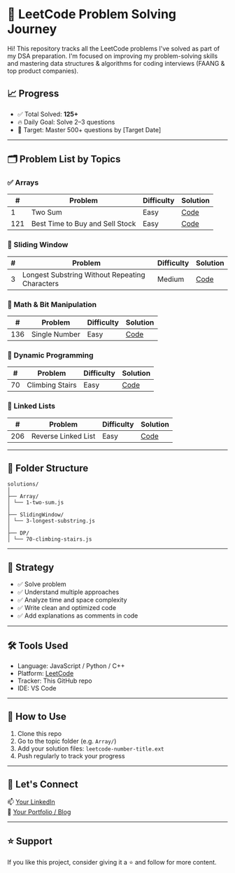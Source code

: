 # 🚀 LeetCode Problem Solving Journey

Hi! This repository tracks all the LeetCode problems I've solved as part of my DSA preparation. I'm focused on improving my problem-solving skills and mastering data structures & algorithms for coding interviews (FAANG & top product companies).

## 📈 Progress

- ✅ Total Solved: **125+**
- 🔥 Daily Goal: Solve 2–3 questions
- 💪 Target: Master 500+ questions by [Target Date]

---

## 🗂️ Problem List by Topics

### ✅ Arrays

| # | Problem | Difficulty | Solution |
|---|---------|------------|----------|
| 1 | Two Sum | Easy | [Code](./solutions/Array/1-two-sum.js) |
| 121 | Best Time to Buy and Sell Stock | Easy | [Code](./solutions/Array/121-best-time-stock.js) |

### 🔁 Sliding Window

| # | Problem | Difficulty | Solution |
|---|---------|------------|----------|
| 3 | Longest Substring Without Repeating Characters | Medium | [Code](./solutions/SlidingWindow/3-longest-substring.js) |

### 🔢 Math & Bit Manipulation

| # | Problem | Difficulty | Solution |
|---|---------|------------|----------|
| 136 | Single Number | Easy | [Code](./solutions/Bitwise/136-single-number.js) |

### 🧠 Dynamic Programming

| # | Problem | Difficulty | Solution |
|---|---------|------------|----------|
| 70 | Climbing Stairs | Easy | [Code](./solutions/DP/70-climbing-stairs.js) |

### 🧵 Linked Lists

| # | Problem | Difficulty | Solution |
|---|---------|------------|----------|
| 206 | Reverse Linked List | Easy | [Code](./solutions/LinkedList/206-reverse-linked-list.js) |

---

## 📁 Folder Structure
```
solutions/
│
├── Array/
│ └── 1-two-sum.js
│
├── SlidingWindow/
│ └── 3-longest-substring.js
│
├── DP/
│ └── 70-climbing-stairs.js

```
---

## 🧠 Strategy

- ✅ Solve problem
- ✅ Understand multiple approaches
- ✅ Analyze time and space complexity
- ✅ Write clean and optimized code
- ✅ Add explanations as comments in code

---

## 🛠️ Tools Used

- Language: JavaScript / Python / C++
- Platform: [LeetCode](https://leetcode.com/)
- Tracker: This GitHub repo
- IDE: VS Code

---

## 📝 How to Use

1. Clone this repo
2. Go to the topic folder (e.g. `Array/`)
3. Add your solution files: `leetcode-number-title.ext`
4. Push regularly to track your progress

---

## 🌟 Let's Connect

📫 [Your LinkedIn](https://linkedin.com/in/your-profile)  
📌 [Your Portfolio / Blog](https://yourportfolio.com)

---

## ⭐️ Support

If you like this project, consider giving it a ⭐️ and follow for more content.


